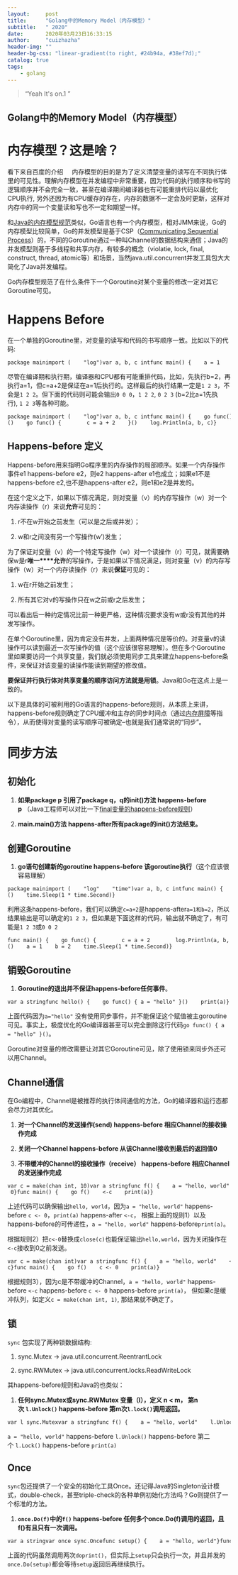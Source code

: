 ```yaml
---
layout:     post
title:      "Golang中的Memory Model（内存模型）"
subtitle:   " 2020"
date:       2020年03月23日16:33:15
author:     "cuizhazha"
header-img: ""
header-bg-css: "linear-gradient(to right, #24b94a, #38ef7d);"
catalog: true
tags:
    - golang
---
```


> “Yeah It's on.1 ”


## Golang中的Memory Model（内存模型）


内存模型？这是啥？
=========

看下来自百度的介绍     内存模型的目的是为了定义清楚变量的读写在不同执行体里的可见性。理解内存模型在并发编程中非常重要，因为代码的执行顺序和书写的逻辑顺序并不会完全一致，甚至在编译期间编译器也有可能重排代码以最优化CPU执行, 另外还因为有CPU缓存的存在，内存的数据不一定会及时更新，这样对内存中的同一个变量读和写也不一定和期望一样。

和[Java的内存模型规范](http://ifeve.com/java-memory-model-1/)类似，Go语言也有一个内存模型，相对JMM来说，Go的内存模型比较简单，Go的并发模型是基于CSP（[Communicating Sequential Process](http://en.wikipedia.org/wiki/Communicating_sequential_processes)）的，不同的Goroutine通过一种叫Channel的数据结构来通信；Java的并发模型则基于多线程和共享内存，有较多的概念（violatie, lock, final, construct, thread, atomic等）和场景，当然java.util.concurrent并发工具包大大简化了Java并发编程。

Go内存模型规范了在什么条件下一个Goroutine对某个变量的修改一定对其它Goroutine可见。

Happens Before
==============

在一个单独的Goroutine里，对变量的读写和代码的书写顺序一致。比如以下的代码:

```
package mainimport (    "log")var a, b, c intfunc main() {    a = 1    b = 2    c = a + 2    log.Println(a, b, c)}
```

尽管在编译期和执行期，编译器和CPU都有可能重排代码，比如，先执行b=2，再执行a=1，但c=a+2是保证在a=1后执行的。这样最后的执行结果一定是`1 2 3`，不会是`1 2 2`。但下面的代码则可能会输出`0 0 0`，`1 2 2`, `0 2 3` (b=2比a=1先执行), `1 2 3`等各种可能。

```
package mainimport (    "log")var a, b, c intfunc main() {    go func() {        a = 1        b = 2    }()    go func() {        c = a + 2    }()    log.Println(a, b, c)}
```

Happens-before 定义
-----------------

Happens-before用来指明Go程序里的内存操作的局部顺序。如果一个内存操作事件e1 happens-before e2，则e2 happens-after e1也成立；如果e1不是happens-before e2,也不是happens-after e2，则e1和e2是并发的。

在这个定义之下，如果以下情况满足，则对变量（v）的内存写操作（w）对一个内存读操作（r）来说**允许**可见的：

1.  r不在w开始之前发生（可以是之后或并发）；
    
2.  w和r之间没有另一个写操作(w’)发生；
    

为了保证对变量（v）的一个特定写操作（w）对一个读操作（r）可见，就需要确保w是r**唯一****允许**的写操作，于是如果以下情况满足，则对变量（v）的内存写操作（w）对一个内存读操作（r）来说**保证**可见的：

1.  w在r开始之前发生；
    
2.  所有其它对v的写操作只在w之前或r之后发生；
    

可以看出后一种约定情况比前一种更严格，这种情况要求没有w或r没有其他的并发写操作。

在单个Goroutine里，因为肯定没有并发，上面两种情况是等价的。对变量v的读操作可以读到最近一次写操作的值（这个应该很容易理解）。但在多个Goroutine里如果要访问一个共享变量，我们就必须使用同步工具来建立happens-before条件，来保证对该变量的读操作能读到期望的修改值。

**要保证并行执行体对共享变量的顺序访问方法就是用锁**。Java和Go在这点上是一致的。

以下是具体的可被利用的Go语言的happens-before规则，从本质上来讲，happens-before规则确定了CPU缓冲和主存的同步时间点（通过[内存屏障](http://hugozhu.myalert.info/2013/03/28/22-memory-barriers-or-fences.html)等指令），从而使得对变量的读写顺序可被确定–也就是我们通常说的“同步”。

同步方法
====

初始化
---

1.  **如果package p 引用了package q，q的init()方法 happens-before p** （Java工程师可以对比一下[final变量的happens-before规则](http://www.infoq.com/cn/articles/java-memory-model-6?utm_source=infoq&utm_medium=related_content_link&utm_campaign=relatedContent_articles_clk)）
    
2.  **main.main()方法 happens-after所有package的init()方法结束。**
    

创建Goroutine
-----------

1.  **go语句创建新的goroutine happens-before 该goroutine执行**（这个应该很容易理解）
    

```
package mainimport (    "log"    "time")var a, b, c intfunc main() {    a = 1    b = 2    go func() {        c = a + 2        log.Println(a, b, c)    }()    time.Sleep(1 * time.Second)}
```

利用这条happens-before，我们可以确定`c=a+2`是happens-after`a=1和b=2`，所以结果输出是可以确定的`1 2 3`，但如果是下面这样的代码，输出就不确定了，有可能是`1 2 3`或`0 0 2`

```
func main() {    go func() {        c = a + 2        log.Println(a, b, c)    }()    a = 1    b = 2    time.Sleep(1 * time.Second)}
```

销毁Goroutine
-----------

1.  **Goroutine的退出并不保证happens-before任何事件**。
    

```
var a stringfunc hello() {    go func() { a = "hello" }()    print(a)}
```

上面代码因为`a="hello"` 没有使用同步事件，并不能保证这个赋值被主goroutine可见。事实上，极度优化的Go编译器甚至可以完全删除这行代码`go func() { a = "hello" }()`。

Goroutine对变量的修改需要让对其它Goroutine可见，除了使用锁来同步外还可以用Channel。

Channel通信
---------

在Go编程中，Channel是被推荐的执行体间通信的方法，Go的编译器和运行态都会尽力对其优化。

1.  **对一个Channel的发送操作(send) happens-before 相应Channel的接收操作完成**
    
2.  **关闭一个Channel happens-before 从该Channel接收到最后的返回值0**
    
3.  **不带缓冲的Channel的接收操作（receive） happens-before 相应Channel的发送操作完成**
    

```
var c = make(chan int, 10)var a stringfunc f() {    a = "hello, world"    c <- 0}func main() {    go f()    <-c    print(a)}
```

上述代码可以确保输出`hello, world`，因为`a = "hello, world"` happens-before `c <- 0`，`print(a)` happens-after `<-c`， 根据上面的规则1）以及happens-before的可传递性，`a = "hello, world"` happens-before`print(a)`。

根据规则2）把`c<-0`替换成`close(c)`也能保证输出`hello,world`，因为关闭操作在`<-c`接收到0之前发送。

```
var c = make(chan int)var a stringfunc f() {    a = "hello, world"    <-c}func main() {    go f()    c <- 0    print(a)}
```

根据规则3），因为c是不带缓冲的Channel，`a = "hello, world"` happens-before `<-c` happens-before `c <- 0` happens-before `print(a)`， 但如果c是缓冲队列，如定义`c = make(chan int, 1)`, 那结果就不确定了。

锁
-

`sync` 包实现了两种锁数据结构:

1.  sync.Mutex -> java.util.concurrent.ReentrantLock
    
2.  sync.RWMutex -> java.util.concurrent.locks.ReadWriteLock
    

其happens-before规则和Java的也类似：

1.  **任何sync.Mutex或sync.RWMutex 变量（l），定义 n < m， 第n次 `l.Unlock()` happens-before 第m次`l.lock()`调用返回。**
    

```
var l sync.Mutexvar a stringfunc f() {    a = "hello, world"    l.Unlock()}func main() {    l.Lock()    go f()    l.Lock()    print(a)}
```

`a = "hello, world"` happens-before `l.Unlock()` happens-before 第二个 `l.Lock()` happens-before `print(a)`

Once
----

`sync`包还提供了一个安全的初始化工具Once。还记得Java的Singleton设计模式，double-check，甚至triple-check的各种单例初始化方法吗？Go则提供了一个标准的方法。

1.  **`once.Do(f)`中的`f()` happens-before 任何多个once.Do(f)调用的返回，且f()有且只有一次调用。**
    

```
var a stringvar once sync.Oncefunc setup() {    a = "hello, world"}func doprint() {    once.Do(setup)    print(a)}func twoprint() {    go doprint()    go doprint()}
```

上面的代码虽然调用两次`doprint()`，但实际上`setup`只会执行一次，并且并发的`once.Do(setup)`都会等待`setup`返回后再继续执行。
